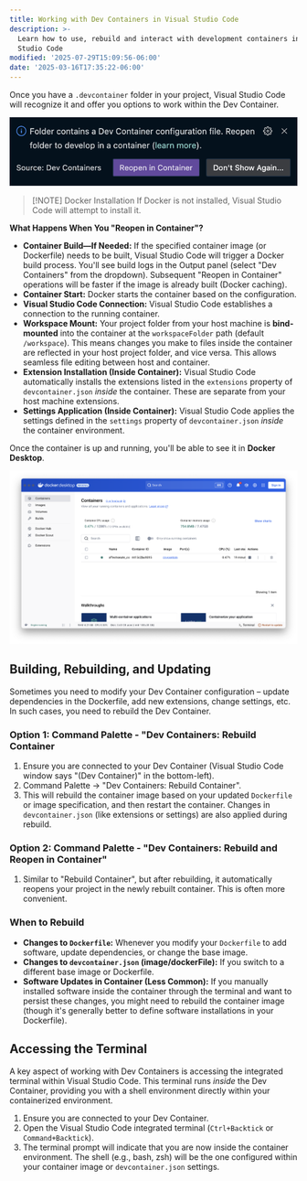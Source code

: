 ```yaml
---
title: Working with Dev Containers in Visual Studio Code
description: >-
  Learn how to use, rebuild and interact with development containers in Visual
  Studio Code
modified: '2025-07-29T15:09:56-06:00'
date: '2025-03-16T17:35:22-06:00'
---
```


Once you have a `.devcontainer` folder in your project, Visual Studio Code will recognize it and offer you options to work within the Dev Container.

![Visual Studio Code dialog showing option to reopen in container](assets/reopen-in-dev-container.png)

> [!NOTE] Docker Installation
> If Docker is not installed, Visual Studio Code will attempt to install it.

**What Happens When You "Reopen in Container"?**

- **Container Build—If Needed:** If the specified container image (or Dockerfile) needs to be built, Visual Studio Code will trigger a Docker build process. You'll see build logs in the Output panel (select "Dev Containers" from the dropdown). Subsequent "Reopen in Container" operations will be faster if the image is already built (Docker caching).
- **Container Start:** Docker starts the container based on the configuration.
- **Visual Studio Code Connection:** Visual Studio Code establishes a connection to the running container.
- **Workspace Mount:** Your project folder from your host machine is **bind-mounted** into the container at the `workspaceFolder` path (default `/workspace`). This means changes you make to files inside the container are reflected in your host project folder, and vice versa. This allows seamless file editing between host and container.
- **Extension Installation (Inside Container):** Visual Studio Code automatically installs the extensions listed in the `extensions` property of `devcontainer.json` _inside_ the container. These are separate from your host machine extensions.
- **Settings Application (Inside Container):** Visual Studio Code applies the settings defined in the `settings` property of `devcontainer.json` _inside_ the container environment.

Once the container is up and running, you'll be able to see it in **Docker Desktop**.

![Docker Desktop showing a running container](assets/docker-desktop-container-running.png)

## Building, Rebuilding, and Updating

Sometimes you need to modify your Dev Container configuration – update dependencies in the Dockerfile, add new extensions, change settings, etc. In such cases, you need to rebuild the Dev Container.

### Option 1: Command Palette - "Dev Containers: Rebuild Container

1. Ensure you are connected to your Dev Container (Visual Studio Code window says "(Dev Container)" in the bottom-left).
2. Command Palette -> "Dev Containers: Rebuild Container".
3. This will rebuild the container image based on your updated `Dockerfile` or image specification, and then restart the container. Changes in `devcontainer.json` (like extensions or settings) are also applied during rebuild.

### Option 2: Command Palette - "Dev Containers: Rebuild and Reopen in Container"

1. Similar to "Rebuild Container", but after rebuilding, it automatically reopens your project in the newly rebuilt container. This is often more convenient.

### When to Rebuild

- **Changes to `Dockerfile`:** Whenever you modify your `Dockerfile` to add software, update dependencies, or change the base image.
- **Changes to `devcontainer.json` (image/dockerFile):** If you switch to a different base image or Dockerfile.
- **Software Updates in Container (Less Common):** If you manually installed software inside the container through the terminal and want to persist these changes, you might need to rebuild the container image (though it's generally better to define software installations in your Dockerfile).

## Accessing the Terminal

A key aspect of working with Dev Containers is accessing the integrated terminal within Visual Studio Code. This terminal runs _inside_ the Dev Container, providing you with a shell environment directly within your containerized environment.

1. Ensure you are connected to your Dev Container.
2. Open the Visual Studio Code integrated terminal (`Ctrl+Backtick` or `Command+Backtick`).
3. The terminal prompt will indicate that you are now inside the container environment. The shell (e.g., bash, zsh) will be the one configured within your container image or `devcontainer.json` settings.
